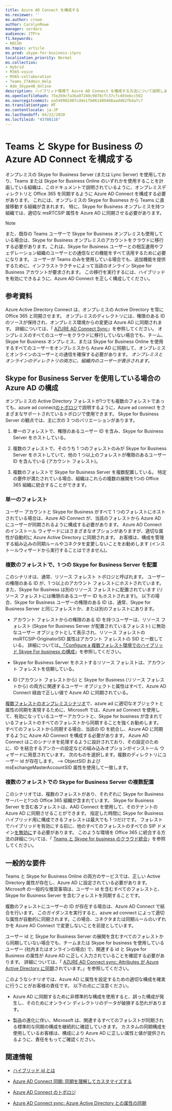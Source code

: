 ```yaml
---
title: Azure AD Connect を構成する
ms.reviewer: ''
ms.author: crowe
author: CarolynRowe
manager: serdars
audience: ITPro
f1.keywords:
- NOCSH
ms.topic: article
ms.prod: skype-for-business-itpro
localization_priority: Normal
ms.collection:
- Hybrid
- M365-voice
- M365-collaboration
- Teams_ITAdmin_Help
- Adm_Skype4B_Online
description: ハイブリッド環境で Azure AD Connect を構成する方法について説明します。
ms.openlocfilehash: 75e269cfa36a97249c9078cfc37cfc493ebcc502
ms.sourcegitcommit: ea54990240fcdde1fb061489468aadd02fb4afc7
ms.translationtype: MT
ms.contentlocale: ja-JP
ms.lasthandoff: 04/22/2020
ms.locfileid: "43780116"
---
```

# <a name="configure-azure-ad-connect-for-teams-and-skype-for-business"></a>Teams と Skype for Business の Azure AD Connect を構成する
 
オンプレミスの Skype for Business Server (または Lync Server) を使用しており、Teams または Skype for Business Online のいずれかを使用することを計画している組織は、このドキュメントで説明されているように、オンプレミスディレクトリと Office 365 を同期するように Azure AD Connect を構成する必要があります。  これには、オンプレミスの Skype for Business から Teams に直接移動する組織が含まれます。 特に、Skype for Business オンプレミスを持つ組織では、適切な msRTCSIP 属性を Azure AD に同期させる必要があります。 

> [!NOTE]
> また、既存の Teams ユーザーで Skype for Business オンプレミスも使用している場合は、Skype for Business オンプレミスのアカウントをクラウドに移行する必要があります。これは、Skype for Business ユーザーとの相互運用やフェデレーション組織のユーザーとの通信などの機能をすべて活用するために必要になります。 ユーザーが Teams のみを使用している場合でも、追加機能を提供するために、インフラストラクチャによって当該のオンライン Skype for Business アカウントが要求されます。  この移行を実行するには、ハイブリッドを有効にできるように、Azure AD Connect を正しく構成してください。
 

## <a name="background-information"></a>参考資料

Azure Active Directory Connect は、オンプレミスの Active Directory を常に Office 365 と同期させます。  オンプレミスのディレクトリには、権限のある ID のソースが保持され、オンプレミス環境からの変更は Azure AD に同期されます。 詳細については、「 [AZURE AD Connect Sync](https://docs.microsoft.com/azure/active-directory/hybrid/how-to-connect-sync-whatis)」を参照してください。 オンプレミスのすべてのユーザーをクラウドに移行していない場合でも、チーム、Skype for Business オンプレミス、または Skype for Business Online を使用するすべてのユーザーをオンプレミスから Azure AD に同期して、オンプレミスとオンラインのユーザーとの通信を確保する必要があります。 *オンプレミスとオンラインのディレクトリの両方に、組織内のユーザーが表示されます。*


## <a name="configuring-azure-ad-when-you-have-skype-for-business-server"></a>Skype for Business Server を使用している場合の Azure AD の構成 

オンプレミスの Active Directory フォレストが1つでも複数のフォレストであっても、azure ad connect[のトポロジ](https://docs.microsoft.com/azure/active-directory/hybrid/plan-connect-topologies)で説明するように、Azure ad connect をさまざまなサポートされているトポロジで使用できます。  Skype for Business Server の観点では、主に次の 3 つのバリエーションがあります。 

1. 単一のフォレストで、権限のあるユーザー ID を含み、Skype for Business Server をホストしている。 

2. 複数のフォレストで、そのうち 1 つのフォレストのみが Skype for Business Server をホストしていて、他の 1 つ以上のフォレストが権限のあるユーザー ID を含んでいる (アカウント フォレスト)。 

3. 複数のフォレストで Skype for Business Server を複数配置している。 特定の要件が満たされている場合、組織はこれらの複数の展開を1つの Office 365 組織に統合することができます。

### <a name="single-forest"></a>単一のフォレスト 

ユーザー アカウントと Skype for Business がすべて 1 つのフォレストにホストされている場合は、Azure AD Connect が、当該のフォレストから Azure AD にユーザーが同期されるように構成する必要があります。  Azure AD Connect のインストール ウィザードにはさまざまなオプションがありますが、適切な属性が自動的に Azure Active Directory に同期されます。 お客様は、構成を管理する組み込みの同期ルールやコネクタを変更しないことをお勧めします (インストールウィザードから実行することはできません)。  

### <a name="multiple-forests-with-one-skype-for-business-deployment"></a>複数のフォレストで、1 つの Skype for Business Server を配置 

このシナリオは、通常、リソース フォレスト トポロジと呼ばれます。 ユーザーの権限のある ID が、1 つ以上のアカウント フォレストにホストされています。また、Skype for Business は別のリソース フォレストに配置されています (リソース フォレストには権限のあるユーザー ID もホストされます)。 以下の場合、Skype for Business ユーザーの権限のある ID は、通常、Skype for Business Server と同じフォレストか、または別のフォレストにあります。 

- アカウント フォレストからの権限のある ID を持つユーザーは、リソース フォレスト (Skype for Business Server が配置されているフォレスト) に無効なユーザー オブジェクトとして表示され、リソース フォレストの msRTCSIP-OriginatorSID 属性はアカウント フォレストの SID と一致している。 詳細については[、「Configure a 複数フォレスト環境でのハイブリッド Skype For business の構成](configure-a-multi-forest-environment-for-hybrid.md)」を参照してください。

- Skype for Business Server をホストするリソース フォレストは、アカウント フォレストを信頼している。  

- ID (アカウント フォレストから) と Skype for Business (リソース フォレストから) の両方に関連するユーザー オブジェクトと属性はすべて、Azure AD Connect 経由で正しい値で Azure AD に同期されている。  

 [複数フォレストのオンプレミスシナリオ](configure-a-multi-forest-environment-for-hybrid.md)で、azure ad に適切なオブジェクトと属性の同期を実現するために、Microsoft では、Azure ad Connect を使用して、有効になっているユーザーアカウントと、Skype for business が含まれているフォレストのすべてのフォレストから同期することを強くお勧めします。  すべてのフォレストから同期する場合、当該の ID を統合し、Azure AD に同期するように Azure AD Connect を構成する必要があります。 Azure AD Connect はこのシナリオを処理するように設計されており、その設定のために、ID を結合するアンカーの設定などの組み込みオプションがインストール ウィザードに用意されています。  次のものを選択します。複数のディレクトリにユーザー id が存在します。 --> ObjectSID および msExchangeMasterAccountSID 属性を使用して一致します。


### <a name="multiple-skype-for-business-server-deployments-in-multiple-forests"></a>複数のフォレストでの Skype for Business Server の複数配置 

このシナリオでは、複数のフォレストがあり、それぞれに Skype for Business サーバーと1つの Office 365 組織が含まれています。  Skype for Business Server を含む各フォレストは、AAD Connect を使用して、そのテナントの Azure AD に同期させることができます。 指定した時間に Skype for Business ハイブリッド用に構成できるフォレストは最大でも 1 つだけです。 フォレストでハイブリッドを有効にする前に、他のすべてのフォレストのすべての SIP ドメイン[を無効に](https://docs.microsoft.com/powershell/module/skype/disable-csonlinesipdomain)する必要があります。 このような環境を Office 365 に統合する方法の詳細については、「 [Teams と Skype for business のクラウド統合](cloud-consolidation.md)」を参照してください。

## <a name="general-requirements"></a>一般的な要件 

Teams と Skype for Business Online の両方のサービスでは、正しい Active Directory 属性が存在し、Azure AD に設定されている必要があります。  Microsoft の一般的な推奨事項は、ユーザー id を含むすべてのフォレストと、Skype for Business Server を含むフォレストを同期することです。

 複数のフォレストにユーザーの ID が存在する場合は、Azure AD Connect で結合を行います。 このガイダンスを実行すると、azure ad connect によって適切な属性が自動的に同期されます。この場合、コネクタまたは同期ルールのいずれかを Azure AD Connect で変更しないことを前提としています。 
  
ユーザー id と Skype for Business Server の展開を含むすべてのフォレストから同期していない場合でも、チームまたは Skype for business を使用しているユーザー (社内またはオンラインの場合) で、関連する id と Skype for Business の属性が Azure AD に正しく入力されていることを確認する必要があります。 詳細については、「 [AZURE AD Connect sync: Attributes が Azure Active Directory に同期](https://docs.microsoft.com/azure/active-directory/hybrid/reference-connect-sync-attributes-synchronized)されています。」を参照してください。

このようなシナリオでは、Azure AD に属性を設定するための適切な構成を確実に行うことがお客様の責任です。 以下の点にご注意ください。 

- Azure AD に同期するために非標準的な構成を使用すると、誤った構成が発生し、そのためにオンライン ディレクトリのデータが破損する恐れがあります。

- 製品の進化に伴い、Microsoft は、関連するすべてのフォレストが同期される標準的な同期の構成を継続的に確認していきます。 カスタムの同期構成を使用しているお客様は、構成により Azure AD に正しい属性と値が提供されるように、責任をもってご確認ください。 

## <a name="related-information"></a>関連情報

- [ハイブリッド id とは](https://docs.microsoft.com/azure/active-directory/hybrid/whatis-hybrid-identity?toc=%2Fen-us%2Fazure%2Factive-directory%2Fhybrid%2FTOC.json&bc=%2Fen-us%2Fazure%2Fbread%2Ftoc.json)

- [Azure AD Connect 同期: 同期を理解してカスタマイズする](https://docs.microsoft.com/azure/active-directory/hybrid/how-to-connect-sync-whatis)

- [Azure AD Connect のトポロジ](https://docs.microsoft.com/azure/active-directory/hybrid/plan-connect-topologies)

- [Azure AD Connect sync: Azure Active Directory との属性の同期](https://docs.microsoft.com/azure/active-directory/hybrid/reference-connect-sync-attributes-synchronized)
